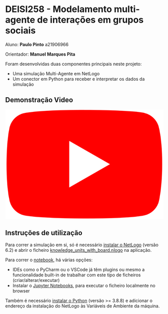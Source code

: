 # DEISI258 - Modelamento multi-agente de interações em grupos sociais

Aluno: **Paulo Pinto** a21906966

Orientador: **Manuel Marques Pita**

Foram desenvolvidas duas componentes principais neste projeto:

-   Uma simulação Multi-Agente em NetLogo
-   Um conector em Python para receber e interpretar os dados da simulação

## Demonstração Video

[![Demonstração](files/video_cover.png)](https://youtu.be/0aawaW1K_t8)

## Instruções de utilização

Para correr a simulação em si, só é necessário [instalar o NetLogo](https://ccl.northwestern.edu/netlogo/download.shtml) (versão 6.2) e abrir o ficheiro [knowledge_units_with_board.nlogo](files/knowledge_units_with_board.nlogo) na aplicação.

Para correr o [notebook](pynetlogo_ku.ipynb), há várias opções:

-   IDEs como o PyCharm ou o VSCode já têm plugins ou mesmo a funcionalidade built-in de trabalhar com este tipo de
    ficheiros (criar/alterar/executar)
-   Instalar o [Jupyter Notebooks](https://jupyter.org/install), para executar o ficheiro localmente no browser

Também é necessário [instalar o Python](https://www.python.org/downloads/) (versão >= 3.8.8) e adicionar o endereço da instalação do NetLogo às Variáveis de Ambiente da máquina.

